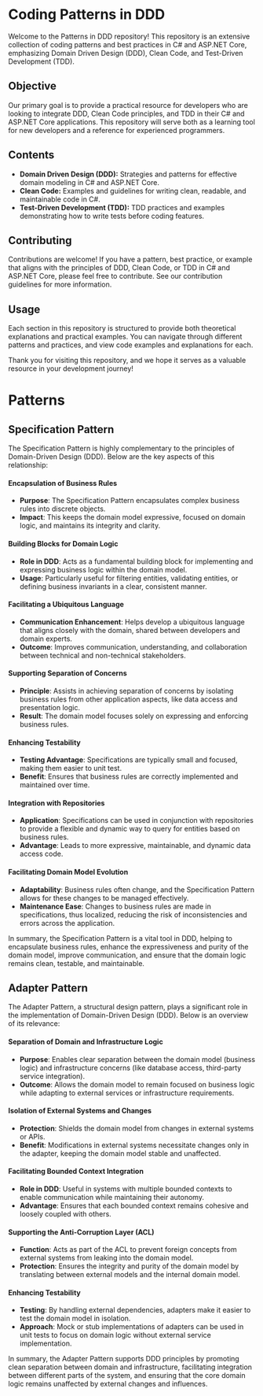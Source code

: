 # Coding Patterns in DDD
Welcome to the Patterns in DDD repository! This repository is an extensive collection of coding patterns and best practices in C# and ASP.NET Core, emphasizing Domain Driven Design (DDD), Clean Code, and Test-Driven Development (TDD).

## Objective
Our primary goal is to provide a practical resource for developers who are looking to integrate DDD, Clean Code principles, and TDD in their C# and ASP.NET Core applications. This repository will serve both as a learning tool for new developers and a reference for experienced programmers.

## Contents
- **Domain Driven Design (DDD):** Strategies and patterns for effective domain modeling in C# and ASP.NET Core.
- **Clean Code:** Examples and guidelines for writing clean, readable, and maintainable code in C#.
- **Test-Driven Development (TDD):** TDD practices and examples demonstrating how to write tests before coding features.

## Contributing 
Contributions are welcome! If you have a pattern, best practice, or example that aligns with the principles of DDD, Clean Code, or TDD in C# and ASP.NET Core, please feel free to contribute. See our contribution guidelines for more information.

## Usage
Each section in this repository is structured to provide both theoretical explanations and practical examples. You can navigate through different patterns and practices, and view code examples and explanations for each.

Thank you for visiting this repository, and we hope it serves as a valuable resource in your development journey!

# Patterns

## Specification Pattern

The Specification Pattern is highly complementary to the principles of Domain-Driven Design (DDD). Below are the key aspects of this relationship:

#### Encapsulation of Business Rules
- **Purpose**: The Specification Pattern encapsulates complex business rules into discrete objects.
- **Impact**: This keeps the domain model expressive, focused on domain logic, and maintains its integrity and clarity.

#### Building Blocks for Domain Logic
- **Role in DDD**: Acts as a fundamental building block for implementing and expressing business logic within the domain model.
- **Usage**: Particularly useful for filtering entities, validating entities, or defining business invariants in a clear, consistent manner.

#### Facilitating a Ubiquitous Language
- **Communication Enhancement**: Helps develop a ubiquitous language that aligns closely with the domain, shared between developers and domain experts.
- **Outcome**: Improves communication, understanding, and collaboration between technical and non-technical stakeholders.

#### Supporting Separation of Concerns
- **Principle**: Assists in achieving separation of concerns by isolating business rules from other application aspects, like data access and presentation logic.
- **Result**: The domain model focuses solely on expressing and enforcing business rules.

#### Enhancing Testability
- **Testing Advantage**: Specifications are typically small and focused, making them easier to unit test.
- **Benefit**: Ensures that business rules are correctly implemented and maintained over time.

#### Integration with Repositories
- **Application**: Specifications can be used in conjunction with repositories to provide a flexible and dynamic way to query for entities based on business rules.
- **Advantage**: Leads to more expressive, maintainable, and dynamic data access code.

#### Facilitating Domain Model Evolution
- **Adaptability**: Business rules often change, and the Specification Pattern allows for these changes to be managed effectively.
- **Maintenance Ease**: Changes to business rules are made in specifications, thus localized, reducing the risk of inconsistencies and errors across the application.

In summary, the Specification Pattern is a vital tool in DDD, helping to encapsulate business rules, enhance the expressiveness and purity of the domain model, improve communication, and ensure that the domain logic remains clean, testable, and maintainable.

## Adapter Pattern

The Adapter Pattern, a structural design pattern, plays a significant role in the implementation of Domain-Driven Design (DDD). Below is an overview of its relevance:

#### Separation of Domain and Infrastructure Logic
- **Purpose**: Enables clear separation between the domain model (business logic) and infrastructure concerns (like database access, third-party service integration).
- **Outcome**: Allows the domain model to remain focused on business logic while adapting to external services or infrastructure requirements.

#### Isolation of External Systems and Changes
- **Protection**: Shields the domain model from changes in external systems or APIs.
- **Benefit**: Modifications in external systems necessitate changes only in the adapter, keeping the domain model stable and unaffected.

#### Facilitating Bounded Context Integration
- **Role in DDD**: Useful in systems with multiple bounded contexts to enable communication while maintaining their autonomy.
- **Advantage**: Ensures that each bounded context remains cohesive and loosely coupled with others.

#### Supporting the Anti-Corruption Layer (ACL)
- **Function**: Acts as part of the ACL to prevent foreign concepts from external systems from leaking into the domain model.
- **Protection**: Ensures the integrity and purity of the domain model by translating between external models and the internal domain model.

#### Enhancing Testability
- **Testing**: By handling external dependencies, adapters make it easier to test the domain model in isolation.
- **Approach**: Mock or stub implementations of adapters can be used in unit tests to focus on domain logic without external service implementation.

In summary, the Adapter Pattern supports DDD principles by promoting clean separation between domain and infrastructure, facilitating integration between different parts of the system, and ensuring that the core domain logic remains unaffected by external changes and influences.
